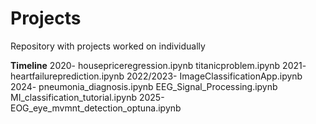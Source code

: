 # Projects
Repository with projects worked on individually

**Timeline**
2020-      housepriceregression.ipynb 
           titanicproblem.ipynb
2021-      heartfailureprediction.ipynb
2022/2023- ImageClassificationApp.ipynb
2024-      pneumonia_diagnosis.ipynb
           EEG_Signal_Processing.ipynb
           MI_classification_tutorial.ipynb
2025-      EOG_eye_mvmnt_detection_optuna.ipynb
      
